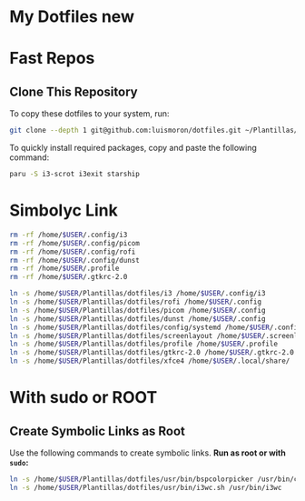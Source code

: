 # My Dotfiles new

# Fast Repos

## Clone This Repository

To copy these dotfiles to your system, run:

```sh
git clone --depth 1 git@github.com:luismoron/dotfiles.git ~/Plantillas/dotfiles
```

To quickly install required packages, copy and paste the following command:

```sh
paru -S i3-scrot i3exit starship
```

# Simbolyc Link

```sh
rm -rf /home/$USER/.config/i3
rm -rf /home/$USER/.config/picom
rm -rf /home/$USER/.config/rofi
rm -rf /home/$USER/.config/dunst
rm -rf /home/$USER/.profile
rm -rf /home/$USER/.gtkrc-2.0

ln -s /home/$USER/Plantillas/dotfiles/i3 /home/$USER/.config/i3
ln -s /home/$USER/Plantillas/dotfiles/rofi /home/$USER/.config
ln -s /home/$USER/Plantillas/dotfiles/picom /home/$USER/.config
ln -s /home/$USER/Plantillas/dotfiles/dunst /home/$USER/.config
ln -s /home/$USER/Plantillas/dotfiles/config/systemd /home/$USER/.config
ln -s /home/$USER/Plantillas/dotfiles/screenlayout /home/$USER/.screenlayout
ln -s /home/$USER/Plantillas/dotfiles/profile /home/$USER/.profile
ln -s /home/$USER/Plantillas/dotfiles/gtkrc-2.0 /home/$USER/.gtkrc-2.0
ln -s /home/$USER/Plantillas/dotfiles/xfce4 /home/$USER/.local/share/
```

# With sudo or ROOT

## Create Symbolic Links as Root

Use the following commands to create symbolic links. **Run as root or with `sudo`:**

```sh
ln -s /home/$USER/Plantillas/dotfiles/usr/bin/bspcolorpicker /usr/bin/color-picker
ln -s /home/$USER/Plantillas/dotfiles/usr/bin/i3wc.sh /usr/bin/i3wc
```
